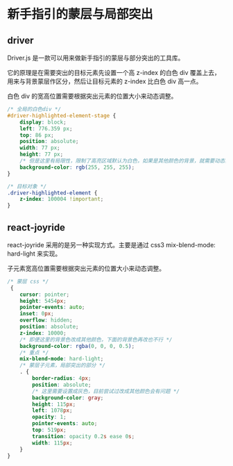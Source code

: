# 新手指引的蒙层与局部突出

## driver

Driver.js 是一款可以用来做新手指引的蒙层与部分突出的工具库。

它的原理是在需要突出的目标元素先设置一个高 z-index 的白色 div 覆盖上去，用来与背景蒙层作区分，然后让目标元素的 z-index 比白色 div 高一点。

白色 div 的宽高位置需要根据突出元素的位置大小来动态调整。

```css
/* 全局的白色div */
#driver-highlighted-element-stage {
    display: block;
    left: 776.359 px;
    top: 86 px;
    position: absolute;
    width: 77 px;
    height: 77 px;
    /* 但是这里有局限性，限制了高亮区域默认为白色，如果是其他颜色的背景，就需要动态获取背景色再来做 */
    background-color: rgb(255, 255, 255);
}

/* 目标对象 */
.driver-highlighted-element {
    z-index: 100004 !important;
}
```

## react-joyride

react-joyride 采用的是另一种实现方式。主要是通过 css3 mix-blend-mode: hard-light 来实现。

子元素宽高位置需要根据突出元素的位置大小来动态调整。

```css
/* 蒙层 css */
 {
    cursor: pointer;
    height: 5454px;
    pointer-events: auto;
    inset: 0px;
    overflow: hidden;
    position: absolute;
    z-index: 10000;
    /* 即便这里的背景色改成其他颜色，下面的背景色再改也不行 */
    background-color: rgba(0, 0, 0, 0.5);
    /* 重点 */
    mix-blend-mode: hard-light;
    /* 蒙层子元素，局部突出的部分 */
    . {
        border-radius: 4px;
        position: absolute;
        /* 这里需要设置成灰色，目前尝试过改成其他颜色会有问题 */
        background-color: gray;
        height: 115px;
        left: 1078px;
        opacity: 1;
        pointer-events: auto;
        top: 519px;
        transition: opacity 0.2s ease 0s;
        width: 115px;
    }
}
```

